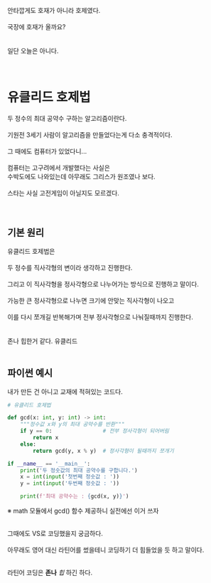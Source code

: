 안타깝게도 호재가 아니라 호제였다.<br><br>
국장에 호재가 올까요?<br><br><br>
일단 오늘은 아니다.<br><br><br>
# 유클리드 호제법
두 정수의 최대 공약수 구하는 알고리즘이란다.<br><br>
기원전 3세기 사람이 알고리즘을 만들었다는게 다소 충격적이다.<br><br>
그 때에도 컴퓨터가 있었다니...<br><br>
컴퓨터는 고구려에서 개발했다는 사실은<br>
수박도에도 나와있는데 아무래도 그리스가 원조였나 보다.<br><br>
스타는 사실 고전게임이 아닐지도 모르겠다.<br><br><br>
## 기본 원리
유클리드 호제법은<br><br>
두 정수를 직사각형의 변이라 생각하고 진행한다.<br><br>
그리고 이 직사각형을 정사각형으로 나누어가는 방식으로 진행하고 말이다.<br><br>
가능한 큰 정사각형으로 나누면 크기에 안맞는 직사각형이 나오고<br><br>
이를 다시 쪼개길 반복해가며 전부 정사각형으로 나눠질때까지 진행한다.<br><br><br>
존나 힙한거 같다. 유클리드<br><br>
## 파이썬 예시

내가 만든 건 아니고 교재에 적혀있는 코드다.

```py
# 유클리드 호제법

def gcd(x: int, y: int) -> int:
    """정수값 x와 y의 최대 공약수를 반환"""
    if y == 0:                # 전부 정사각형이 되어버림
        return x
    else:
        return gcd(y, x % y)  # 정사각형이 될때까지 쪼개기

if __name__ == '__main__':
    print('두 정숫값의 최대 공약수를 구합니다.')
    x = int(input('첫번째 정숫값 : '))
    y = int(input('두번째 정숫값 : '))

    print(f'최대 공약수는 : {gcd(x, y)}')
```
※ math 모듈에서 gcd() 함수 제공하니 실전에선 이거 쓰자

<br>
그때에도 VS로 코딩했을지 궁금하다.<br><br>
아무래도 영어 대신 라틴어를 썼을테니 코딩하기 더 힘들었을 듯 하고 말이다.<br><br>

라틴어 코딩은 **존나** *힙* 하긴 하다.<br>

